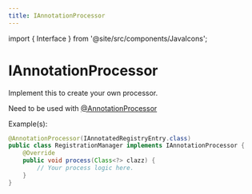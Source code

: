 ```yaml
---
title: IAnnotationProcessor
---
```


import { Interface } from '@site/src/components/JavaIcons';

# IAnnotationProcessor <Interface/>

Implement this to create your own processor.

Need to be used with [@AnnotationProcessor](./../../annotations/AnnotationProcessor)

Example(s):
```java
@AnnotationProcessor(IAnnotatedRegistryEntry.class)
public class RegistrationManager implements IAnnotationProcessor {
    @Override
    public void process(Class<?> clazz) {
        // Your process logic here.
    }
}
```